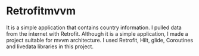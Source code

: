 # Retrofitmvvm
It is a simple application that contains country information. I pulled data from the internet with Retrofit. Although it is a simple application, I made a project suitable for mvvm architecture. I used Retrofit, Hilt, glide, Coroutines and livedata libraries in this project.

